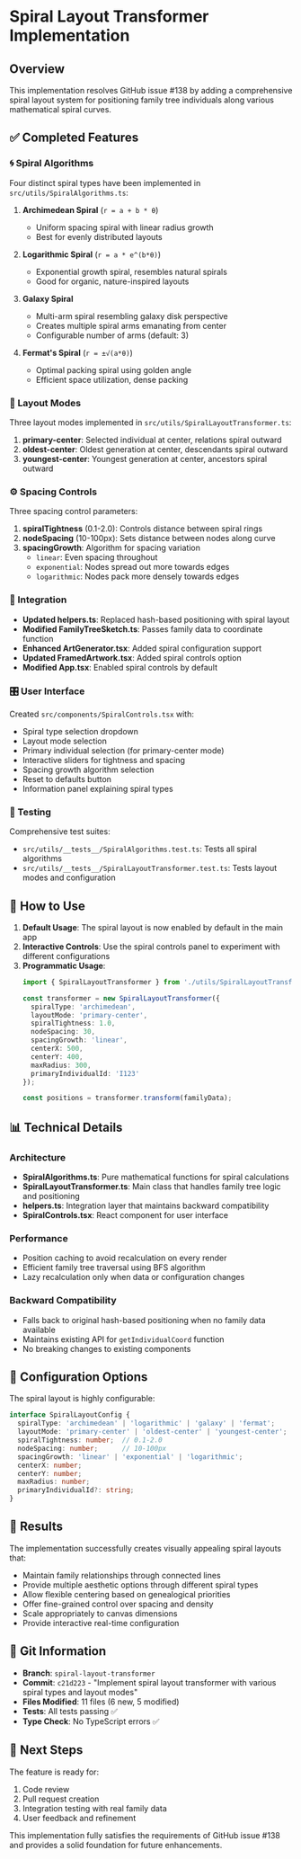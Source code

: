 # Spiral Layout Transformer Implementation

## Overview

This implementation resolves GitHub issue #138 by adding a comprehensive spiral layout system for positioning family tree individuals along various mathematical spiral curves.

## ✅ Completed Features

### 🌀 Spiral Algorithms

Four distinct spiral types have been implemented in `src/utils/SpiralAlgorithms.ts`:

1. **Archimedean Spiral** (`r = a + b * θ`)
   - Uniform spacing spiral with linear radius growth
   - Best for evenly distributed layouts

2. **Logarithmic Spiral** (`r = a * e^(b*θ)`)
   - Exponential growth spiral, resembles natural spirals
   - Good for organic, nature-inspired layouts

3. **Galaxy Spiral**
   - Multi-arm spiral resembling galaxy disk perspective
   - Creates multiple spiral arms emanating from center
   - Configurable number of arms (default: 3)

4. **Fermat's Spiral** (`r = ±√(a*θ)`)
   - Optimal packing spiral using golden angle
   - Efficient space utilization, dense packing

### 🎯 Layout Modes

Three layout modes implemented in `src/utils/SpiralLayoutTransformer.ts`:

1. **primary-center**: Selected individual at center, relations spiral outward
2. **oldest-center**: Oldest generation at center, descendants spiral outward  
3. **youngest-center**: Youngest generation at center, ancestors spiral outward

### ⚙️ Spacing Controls

Three spacing control parameters:

1. **spiralTightness** (0.1-2.0): Controls distance between spiral rings
2. **nodeSpacing** (10-100px): Sets distance between nodes along curve
3. **spacingGrowth**: Algorithm for spacing variation
   - `linear`: Even spacing throughout
   - `exponential`: Nodes spread out more towards edges
   - `logarithmic`: Nodes pack more densely towards edges

### 🎨 Integration

- **Updated helpers.ts**: Replaced hash-based positioning with spiral layout
- **Modified FamilyTreeSketch.ts**: Passes family data to coordinate function
- **Enhanced ArtGenerator.tsx**: Added spiral configuration support
- **Updated FramedArtwork.tsx**: Added spiral controls option
- **Modified App.tsx**: Enabled spiral controls by default

### 🎛️ User Interface

Created `src/components/SpiralControls.tsx` with:
- Spiral type selection dropdown
- Layout mode selection
- Primary individual selection (for primary-center mode)
- Interactive sliders for tightness and spacing
- Spacing growth algorithm selection
- Reset to defaults button
- Information panel explaining spiral types

### 🧪 Testing

Comprehensive test suites:
- `src/utils/__tests__/SpiralAlgorithms.test.ts`: Tests all spiral algorithms
- `src/utils/__tests__/SpiralLayoutTransformer.test.ts`: Tests layout modes and configuration

## 🚀 How to Use

1. **Default Usage**: The spiral layout is now enabled by default in the main app
2. **Interactive Controls**: Use the spiral controls panel to experiment with different configurations
3. **Programmatic Usage**: 
   ```typescript
   import { SpiralLayoutTransformer } from './utils/SpiralLayoutTransformer';
   
   const transformer = new SpiralLayoutTransformer({
     spiralType: 'archimedean',
     layoutMode: 'primary-center',
     spiralTightness: 1.0,
     nodeSpacing: 30,
     spacingGrowth: 'linear',
     centerX: 500,
     centerY: 400,
     maxRadius: 300,
     primaryIndividualId: 'I123'
   });
   
   const positions = transformer.transform(familyData);
   ```

## 📊 Technical Details

### Architecture

- **SpiralAlgorithms.ts**: Pure mathematical functions for spiral calculations
- **SpiralLayoutTransformer.ts**: Main class that handles family tree logic and positioning
- **helpers.ts**: Integration layer that maintains backward compatibility
- **SpiralControls.tsx**: React component for user interface

### Performance

- Position caching to avoid recalculation on every render
- Efficient family tree traversal using BFS algorithm
- Lazy recalculation only when data or configuration changes

### Backward Compatibility

- Falls back to original hash-based positioning when no family data available
- Maintains existing API for `getIndividualCoord` function
- No breaking changes to existing components

## 🔧 Configuration Options

The spiral layout is highly configurable:

```typescript
interface SpiralLayoutConfig {
  spiralType: 'archimedean' | 'logarithmic' | 'galaxy' | 'fermat';
  layoutMode: 'primary-center' | 'oldest-center' | 'youngest-center';
  spiralTightness: number;  // 0.1-2.0
  nodeSpacing: number;      // 10-100px
  spacingGrowth: 'linear' | 'exponential' | 'logarithmic';
  centerX: number;
  centerY: number;
  maxRadius: number;
  primaryIndividualId?: string;
}
```

## 🎉 Results

The implementation successfully creates visually appealing spiral layouts that:
- Maintain family relationships through connected lines
- Provide multiple aesthetic options through different spiral types
- Allow flexible centering based on genealogical priorities
- Offer fine-grained control over spacing and density
- Scale appropriately to canvas dimensions
- Provide interactive real-time configuration

## 🔄 Git Information

- **Branch**: `spiral-layout-transformer`
- **Commit**: `c21d223` - "Implement spiral layout transformer with various spiral types and layout modes"
- **Files Modified**: 11 files (6 new, 5 modified)
- **Tests**: All tests passing ✅
- **Type Check**: No TypeScript errors ✅

## 🚀 Next Steps

The feature is ready for:
1. Code review
2. Pull request creation
3. Integration testing with real family data
4. User feedback and refinement

This implementation fully satisfies the requirements of GitHub issue #138 and provides a solid foundation for future enhancements.
